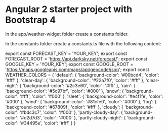 # Angular 2 starter project with Bootstrap 4

In the app/weather-widget folder create a constants folder.

In the constants folder create a constants.ts file with the following content:

  export const FORECAST_KEY = 'YOUR_KEY';
  export const FORECAST_ROOT = 'https://api.darksky.net/forecast/';
  export const GOOGLE_KEY = 'YOUR_KEY';
  export const GOOGLE_ROOT = 'https://maps.googleapis.com/maps/api/geocode/json';
  export const WEATHER_COLORS = {
    'default': {
      'background-color': '#00bcd4',
      'color': '#fff'
    },
    'clear-day': {
      'background-color': '#22a7f0',
      'color': '#fff'
    },
    'clear-night': {
      'background-color': '#2c3e60',
      'color': '#fff'
    },
    'rain': {
      'background-color': '#5c97bf',
      'color': '#000'
    },
    'snow': {
      'background-color': '#fff',
      'color': '#000'
    },
    'sleet': {
      'background-color': '#e4f1fe',
      'color': '#000'
    },
    'wind': {
      'background-color': '#81cfe0',
      'color': '#000'
    },
    'fog': {
      'background-color': '#67809f',
      'color': '#fff'
    },
    'cloudy': {
      'background-color': '#bdc3c7',
      'color': '#000'
    },
    'partly-cloudy-day': {
      'background-color': '#d2d7d3',
      'color': '#000'
    },
    'partly-cloudy-night': {
      'background-color': '#34495e',
      'color': '#fff'
    }
  }
